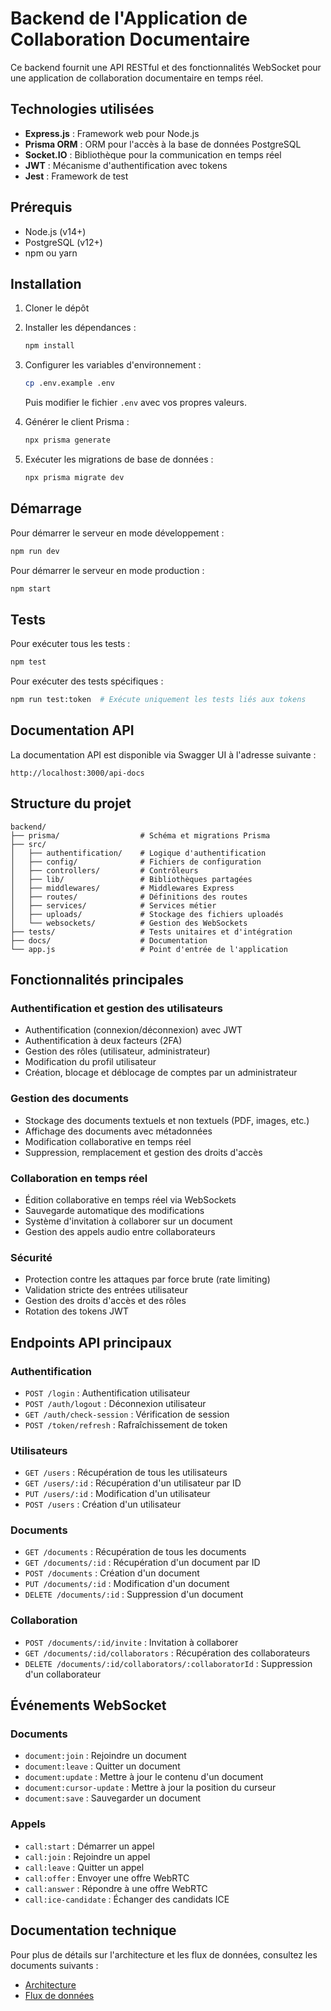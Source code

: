 # Backend de l'Application de Collaboration Documentaire

Ce backend fournit une API RESTful et des fonctionnalités WebSocket pour une application de collaboration documentaire en temps réel.

## Technologies utilisées

- **Express.js** : Framework web pour Node.js
- **Prisma ORM** : ORM pour l'accès à la base de données PostgreSQL
- **Socket.IO** : Bibliothèque pour la communication en temps réel
- **JWT** : Mécanisme d'authentification avec tokens
- **Jest** : Framework de test

## Prérequis

- Node.js (v14+)
- PostgreSQL (v12+)
- npm ou yarn

## Installation

1. Cloner le dépôt
2. Installer les dépendances :
   ```bash
   npm install
   ```
3. Configurer les variables d'environnement :
   ```bash
   cp .env.example .env
   ```
   Puis modifier le fichier `.env` avec vos propres valeurs.

4. Générer le client Prisma :
   ```bash
   npx prisma generate
   ```

5. Exécuter les migrations de base de données :
   ```bash
   npx prisma migrate dev
   ```

## Démarrage

Pour démarrer le serveur en mode développement :
```bash
npm run dev
```

Pour démarrer le serveur en mode production :
```bash
npm start
```

## Tests

Pour exécuter tous les tests :
```bash
npm test
```

Pour exécuter des tests spécifiques :
```bash
npm run test:token  # Exécute uniquement les tests liés aux tokens
```

## Documentation API

La documentation API est disponible via Swagger UI à l'adresse suivante :
```
http://localhost:3000/api-docs
```

## Structure du projet

```
backend/
├── prisma/                  # Schéma et migrations Prisma
├── src/
│   ├── authentification/    # Logique d'authentification
│   ├── config/              # Fichiers de configuration
│   ├── controllers/         # Contrôleurs
│   ├── lib/                 # Bibliothèques partagées
│   ├── middlewares/         # Middlewares Express
│   ├── routes/              # Définitions des routes
│   ├── services/            # Services métier
│   ├── uploads/             # Stockage des fichiers uploadés
│   └── websockets/          # Gestion des WebSockets
├── tests/                   # Tests unitaires et d'intégration
├── docs/                    # Documentation
└── app.js                   # Point d'entrée de l'application
```

## Fonctionnalités principales

### Authentification et gestion des utilisateurs

- Authentification (connexion/déconnexion) avec JWT
- Authentification à deux facteurs (2FA)
- Gestion des rôles (utilisateur, administrateur)
- Modification du profil utilisateur
- Création, blocage et déblocage de comptes par un administrateur

### Gestion des documents

- Stockage des documents textuels et non textuels (PDF, images, etc.)
- Affichage des documents avec métadonnées
- Modification collaborative en temps réel
- Suppression, remplacement et gestion des droits d'accès

### Collaboration en temps réel

- Édition collaborative en temps réel via WebSockets
- Sauvegarde automatique des modifications
- Système d'invitation à collaborer sur un document
- Gestion des appels audio entre collaborateurs

### Sécurité

- Protection contre les attaques par force brute (rate limiting)
- Validation stricte des entrées utilisateur
- Gestion des droits d'accès et des rôles
- Rotation des tokens JWT

## Endpoints API principaux

### Authentification

- `POST /login` : Authentification utilisateur
- `POST /auth/logout` : Déconnexion utilisateur
- `GET /auth/check-session` : Vérification de session
- `POST /token/refresh` : Rafraîchissement de token

### Utilisateurs

- `GET /users` : Récupération de tous les utilisateurs
- `GET /users/:id` : Récupération d'un utilisateur par ID
- `PUT /users/:id` : Modification d'un utilisateur
- `POST /users` : Création d'un utilisateur

### Documents

- `GET /documents` : Récupération de tous les documents
- `GET /documents/:id` : Récupération d'un document par ID
- `POST /documents` : Création d'un document
- `PUT /documents/:id` : Modification d'un document
- `DELETE /documents/:id` : Suppression d'un document

### Collaboration

- `POST /documents/:id/invite` : Invitation à collaborer
- `GET /documents/:id/collaborators` : Récupération des collaborateurs
- `DELETE /documents/:id/collaborators/:collaboratorId` : Suppression d'un collaborateur

## Événements WebSocket

### Documents

- `document:join` : Rejoindre un document
- `document:leave` : Quitter un document
- `document:update` : Mettre à jour le contenu d'un document
- `document:cursor-update` : Mettre à jour la position du curseur
- `document:save` : Sauvegarder un document

### Appels

- `call:start` : Démarrer un appel
- `call:join` : Rejoindre un appel
- `call:leave` : Quitter un appel
- `call:offer` : Envoyer une offre WebRTC
- `call:answer` : Répondre à une offre WebRTC
- `call:ice-candidate` : Échanger des candidats ICE

## Documentation technique

Pour plus de détails sur l'architecture et les flux de données, consultez les documents suivants :

- [Architecture](./docs/ARCHITECTURE.md)
- [Flux de données](./docs/DATA_FLOWS.md)
